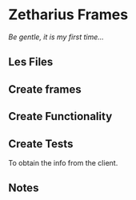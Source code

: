 Zetharius Frames
====================

_Be gentle, it is my first time..._

## Les Files


## Create frames

## Create Functionality

## Create Tests

To obtain the info from the client.

## Notes 
